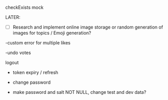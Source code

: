 
checkExists mock

LATER:

- [ ] Research and implement online image storage or random generation of images for topics /
Emoji generation?

-custom error for multiple likes

-undo votes

logout

- token expiry / refresh

- change password

- make password and salt NOT NULL, change test and dev data?


